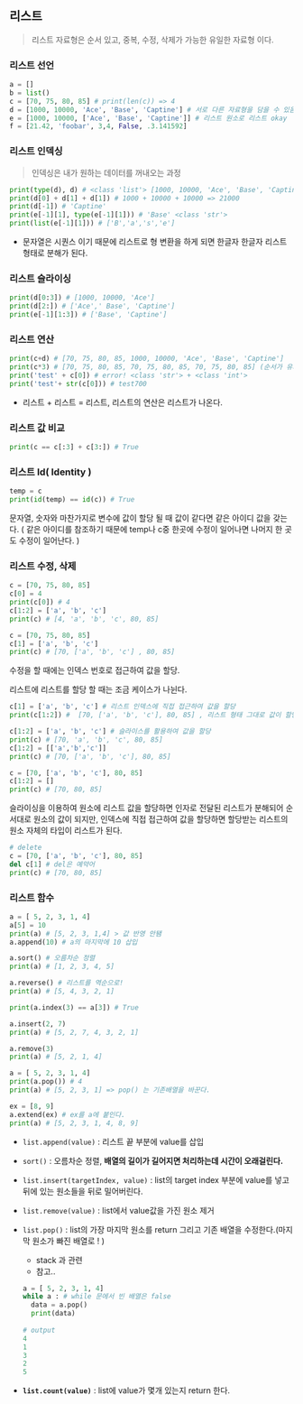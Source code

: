 ## 리스트

> 리스트 자료형은 순서 있고, 중복, 수정, 삭제가 가능한 유일한 자료형 이다.

### 리스트 선언

```python
a = []
b = list()
c = [70, 75, 80, 85] # print(len(c)) => 4
d = [1000, 10000, 'Ace', 'Base', 'Captine'] # 서로 다른 자료형을 담을 수 있음.
e = [1000, 10000, ['Ace', 'Base', 'Captine']] # 리스트 원소로 리스트 okay
f = [21.42, 'foobar', 3,4, False, .3.141592]
```



### 리스트 인덱싱 

> 인덱싱은 내가 원하는 데이터를 꺼내오는 과정 

```python
print(type(d), d) # <class 'list'> [1000, 10000, 'Ace', 'Base', 'Captine']
print(d[0] + d[1] + d[1]) # 1000 + 10000 + 10000 => 21000
print(d[-1]) # 'Captine'
print(e[-1][1], type(e[-1][1])) # 'Base' <class 'str'>
print(list(e[-1][1])) # ['B','a','s','e']
```

- 문자열은 시퀀스 이기 때문에 리스트로 형 변환을 하게 되면 한글자 한글자 리스트 형태로 분해가 된다.



### 리스트 슬라이싱

```python 
print(d[0:3]) # [1000, 10000, 'Ace']
print(d[2:]) # ['Ace',' Base', 'Captine']
print(e[-1][1:3]) # ['Base', 'Captine']
```



### 리스트 연산

```python
print(c+d) # [70, 75, 80, 85, 1000, 10000, 'Ace', 'Base', 'Captine']
print(c*3) # [70, 75, 80, 85, 70, 75, 80, 85, 70, 75, 80, 85] (순서가 유지됌)!
print('test' + c[0]) # error! <class 'str'> + <class 'int'> 
print('test'+ str(c[0])) # test700
```

- 리스트 + 리스트 = 리스트, 리스트의 연산은 리스트가 나온다.



### 리스트 값 비교

```python
print(c == c[:3] + c[3:]) # True
```



### 리스트 Id( Identity )

```python
temp = c
print(id(temp) == id(c)) # True
```

문자열, 숫자와 마찬가지로 변수에 값이 할당 될 때 값이 같다면 같은 아이디 값을 갖는다. ( 같은 아이디를 참조하기 때문에 temp나 c중 한곳에 수정이 일어나면 나머지 한 곳도 수정이 일어난다. )



### 리스트 수정, 삭제

```python
c = [70, 75, 80, 85] 
c[0] = 4
print(c[0]) # 4
c[1:2] = ['a', 'b', 'c']
print(c) # [4, 'a', 'b', 'c', 80, 85] 

c = [70, 75, 80, 85] 
c[1] = ['a', 'b', 'c']
print(c) # [70, ['a', 'b', 'c'] , 80, 85]
```

수정을 할 때에는 인덱스 번호로 접근하여 값을 할당.  

리스트에 리스트를 할당 할 때는 조금 케이스가 나뉜다.

```python
c[1] = ['a', 'b', 'c'] # 리스트 인덱스에 직접 접근하여 값을 할당
print(c[1:2]) #  [70, ['a', 'b', 'c'], 80, 85] , 리스트 형태 그대로 값이 할당 된다.

c[1:2] = ['a', 'b', 'c'] # 슬라이스를 활용하여 값을 할당
print(c) # [70, 'a', 'b', 'c', 80, 85]
c[1:2] = [['a','b','c']]
print(c) # [70, ['a', 'b', 'c'], 80, 85]

c = [70, ['a', 'b', 'c'], 80, 85]
c[1:2] = []
print(c) # [70, 80, 85]
```

슬라이싱을 이용하여 원소에 리스트 값을 할당하면 인자로 전달된 리스트가 분해되어 순서대로 원소의 값이 되지만, 인덱스에 직접 접근하여 값을 할당하면 할당받는 리스트의 원소 자체의 타입이 리스트가 된다.

```python
# delete
c = [70, ['a', 'b', 'c'], 80, 85]
del c[1] # del은 예약어
print(c) # [70, 80, 85]
```



### 리스트 함수

```python
a = [ 5, 2, 3, 1, 4]
a[5] = 10
print(a) # [5, 2, 3, 1,4] > 값 반영 안됌
a.append(10) # a의 마지막에 10 삽입

a.sort() # 오름차순 정렬
print(a) # [1, 2, 3, 4, 5]

a.reverse() # 리스트를 역순으로!
print(a) # [5, 4, 3, 2, 1]

print(a.index(3) == a[3]) # True

a.insert(2, 7)
print(a) # [5, 2, 7, 4, 3, 2, 1]

a.remove(3)
print(a) # [5, 2, 1, 4]

a = [ 5, 2, 3, 1, 4]
print(a.pop()) # 4 
print(a) # [5, 2, 3, 1] => pop() 는 기존배열을 바꾼다.

ex = [8, 9]
a.extend(ex) # ex를 a에 붙인다.
print(a) # [5, 2, 3, 1, 4, 8, 9]
```

- <code>list.append(value)</code> : 리스트 끝 부분에 value를 삽입
-  <code>sort()</code> : 오름차순 정렬, **배열의 길이가 길어지면 처리하는데 시간이 오래걸린다.**
- <code>list.insert(targetIndex, value)</code> : list의 target index 부분에 value를 넣고 뒤에 있는 원소들을 뒤로 밀어버린다.

- <code>list.remove(value)</code> : list에서 value값을 가진 원소 제거

- <code>list.pop()</code> : list의 가장 마지막 원소를 return 그리고 기존 배열을 수정한다.(마지막 원소가 빠진 배열로 ! )

  - stack 과 관련
  - 참고..

  ```python
  a = [ 5, 2, 3, 1, 4]
  while a : # while 문에서 빈 배열은 false
    data = a.pop()
    print(data)
    
  # output
  4
  1
  3
  2
  5
  ```

  

- **<code>list.count(value)</code>** : list에 value가 몇개 있는지 return 한다. 

